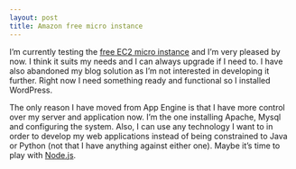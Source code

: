 ```yaml
---
layout: post
title: Amazon free micro instance
---
```


  [0]: http://aws.amazon.com/free/
  [1]: http://nodejs.org/

I’m currently testing the [free EC2 micro instance][0] and I’m very pleased by now. I think it suits my needs and I can always upgrade if I need to. I have also abandoned my blog solution as I’m not interested in developing it further. Right now I need something ready and functional so I installed WordPress.

The only reason I have moved from App Engine is that I have more control over my server and application now. I’m the one installing Apache, Mysql and configuring the system. Also, I can use any technology I want to in order to develop my web applications instead of being constrained to Java or Python (not that I have anything against either one). Maybe it’s time to play with [Node.js][1].
